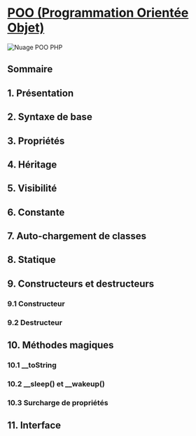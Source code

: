 # [POO (Programmation Orientée Objet)](http://php.net/manual/fr/language.oop5.php)
![Nuage POO PHP](https://github.com/IT-2015/POO/blob/master/img/Nuage_POO.jpg)

## Sommaire

## 1. Présentation
## 2. Syntaxe de base
## 3. Propriétés
## 4. Héritage
## 5. Visibilité
## 6. Constante
## 7. Auto-chargement de classes
## 8. Statique
## 9. Constructeurs et destructeurs
### 9.1 Constructeur
### 9.2 Destructeur
## 10. Méthodes magiques
### 10.1 __toString
### 10.2 __sleep() et __wakeup()
### 10.3 Surcharge de propriétés
## 11. Interface
